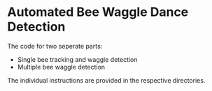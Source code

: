 # Automated Bee Waggle Dance Detection
The code for two seperate parts:
* Single bee tracking and waggle detection
* Multiple bee waggle detection

The individual instructions are provided in the respective directories.
